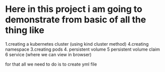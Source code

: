 # Here in this project i am going to demonstrate from basic of all the thing like 

1.creating a kubernetes cluster (using kind cluster method)
4.creating namespace
3.creating pods
4. persistent volume
5 persistent volume claim
6 service (where we can view in browser)


for that all we need to do is to create yml file 
